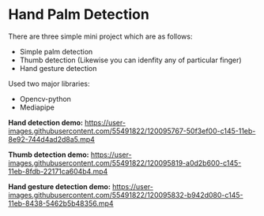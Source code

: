# Hand Palm Detection

There are three simple mini project which are as follows: <br> 
<ul>
  <li> Simple palm detection </li>
  <li> Thumb detection (Likewise you can idenfity any of particular finger)</li>
  <li> Hand gesture detection </li>
</ul>

Used two major libraries:

<ul>
  <li> Opencv-python </li>
  <li> Mediapipe </li>
</ul>

<b>Hand detection demo:</b>
https://user-images.githubusercontent.com/55491822/120095767-50f3ef00-c145-11eb-8e92-744d4ad2d8a5.mp4

<b>Thumb detection demo:</b>
https://user-images.githubusercontent.com/55491822/120095819-a0d2b600-c145-11eb-8fdb-22171ca604b4.mp4

<b>Hand gesture detection demo:</b>
https://user-images.githubusercontent.com/55491822/120095832-b942d080-c145-11eb-8438-5462b5b48356.mp4



